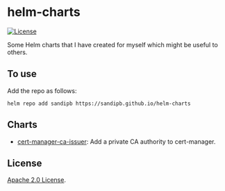 # helm-charts

[![License](https://img.shields.io/badge/License-Apache%202.0-blue.svg)](https://opensource.org/licenses/Apache-2.0)

Some Helm charts that I have created for myself which might be useful to others.

## To use

Add the repo as follows:

```console
helm repo add sandipb https://sandipb.github.io/helm-charts
```

## Charts

- [cert-manager-ca-issuer](charts/cert-manager-ca-issuer): Add a private CA authority to cert-manager.

## License

[Apache 2.0 License](https://github.com/sandipb/helm-charts/blob/main/LICENSE).
